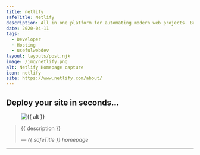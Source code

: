 ```yaml
---
title: netlify
safeTitle: Netlify
description: All in one platform for automating modern web projects. Build, test, and deploy globally with Netlify’s all-in-one platform for modern web projects.
date: 2020-04-11
tags:
  - Developer
  - Hosting
  - usefulwebdev
layout: layouts/post.njk
image: /img/netlify.png
alt: Netlify Homepage capture
icon: netlify
site: https://www.netlify.com/about/
---
```


<div class="box">

## Deploy your site in seconds...

<figure class="image">
<img alt="{{ alt }}" src="{{ image }}">
</figure>

> {{ description }}
>
> <cite>&mdash; {{ safeTitle }} homepage</cite>

</div>

---